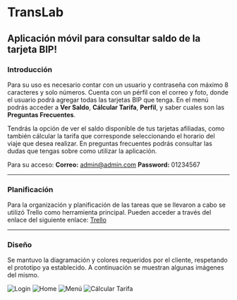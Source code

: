 # TransLab 
## Aplicación móvil para consultar saldo de la tarjeta BIP!

### Introducción
Para su uso es necesario contar con un usuario y contraseña con máximo 8 caracteres y solo números. Cuenta con un pérfil con el correo y foto, donde el usuario podrá agregar todas las tarjetas BIP que tenga. 
En el menú podrás acceder a **Ver Saldo**, **Cálcular Tarifa**, **Perfil**, y saber cuales son las **Preguntas Frecuentes**. 

Tendrás la opción de ver el saldo disponible de tus tarjetas afiliadas, como también cálcular la tarifa que corresponde seleccionando el horario del viaje que desea realizar. 
En preguntas frecuentes podrás consultar las dudas que tengas sobre como utilizar la aplicación. 

Para su acceso:
**Correo:** admin@admin.com
**Password:** 01234567 

*******************************************************************************************************************

### Planificación

Para la organización y planificación de las tareas que se llevaron a cabo se utilizó Trello como herramienta principal. Pueden acceder a través del enlace del siguiente enlace: [Trello](https://trello.com/invite/b/w9r6EmM0/f1b7420b1b82f8ed3b917410ec23d72c/track-translab20)

*********************************************************************************************************************

### Diseño

Se mantuvo la diagramación y colores requeridos por el cliente, respetando el prototipo ya establecido. A continuación se muestran algunas imágenes del mismo. 

![Login](/assets/prototipo/inicio.jpg)
![Home](/assets/prototipo/opciones.jpg)
![Menú](/assets/prototipo/menu-lateral.jpg)
![Cálcular Tarifa](/assets/prototipo/opcion-calcular2.jpg)



